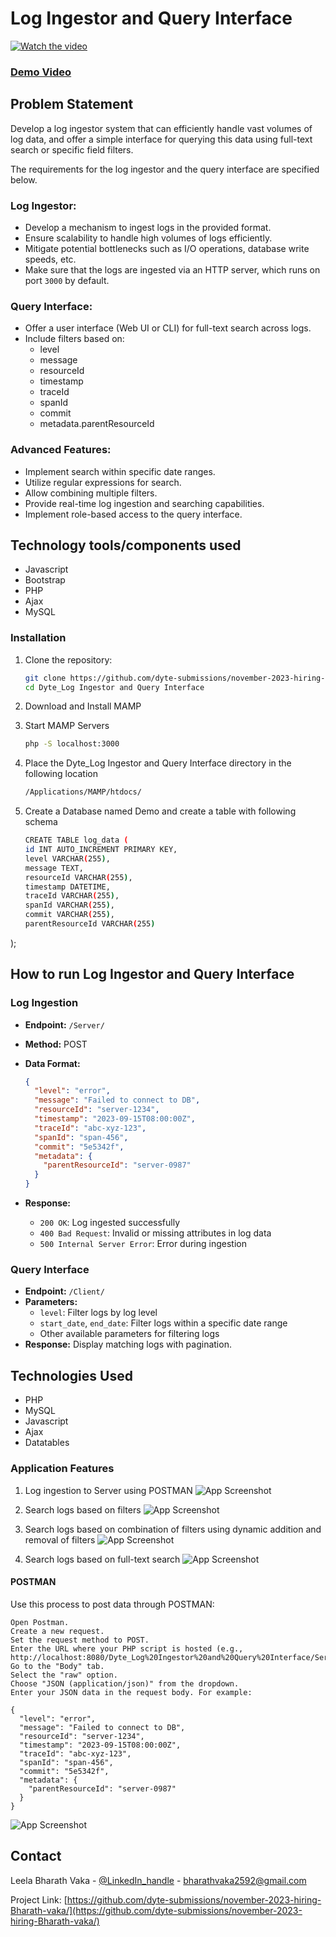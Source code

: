 # Log Ingestor and Query Interface

[![Watch the video](images/demo2.png)](https://youtu.be/py_jYsHF4l4)

### [Demo Video](https://youtu.be/py_jYsHF4l4)

## Problem Statement
Develop a log ingestor system that can efficiently handle vast volumes of log data, and offer a simple interface for querying this data using full-text search or specific field filters.

The requirements for the log ingestor and the query interface are specified below.

### Log Ingestor:

- Develop a mechanism to ingest logs in the provided format.
- Ensure scalability to handle high volumes of logs efficiently.
- Mitigate potential bottlenecks such as I/O operations, database write speeds, etc.
- Make sure that the logs are ingested via an HTTP server, which runs on port `3000` by default.

### Query Interface:

- Offer a user interface (Web UI or CLI) for full-text search across logs.
- Include filters based on:
    - level
    - message
    - resourceId
    - timestamp
    - traceId
    - spanId
    - commit
    - metadata.parentResourceId


### Advanced Features:

- Implement search within specific date ranges.
- Utilize regular expressions for search.
- Allow combining multiple filters.
- Provide real-time log ingestion and searching capabilities.
- Implement role-based access to the query interface.



## Technology tools/components used

- Javascript 
- Bootstrap
- PHP
- Ajax
- MySQL

### Installation

1. Clone the repository:

    ```bash
    git clone https://github.com/dyte-submissions/november-2023-hiring-Bharath-vaka.git
    cd Dyte_Log Ingestor and Query Interface
    ```

2. Download and Install MAMP

3. Start MAMP Servers

    ```bash
    php -S localhost:3000 
    ```
4. Place the Dyte_Log Ingestor and Query Interface directory in the following location

	```bash
    /Applications/MAMP/htdocs/
    ```
5. Create a Database named Demo and create a table with following schema

	```bash
    CREATE TABLE log_data (
    id INT AUTO_INCREMENT PRIMARY KEY,
    level VARCHAR(255),
    message TEXT,
    resourceId VARCHAR(255),
    timestamp DATETIME,
    traceId VARCHAR(255),
    spanId VARCHAR(255),
    commit VARCHAR(255),
    parentResourceId VARCHAR(255)
);


## How to run Log Ingestor and Query Interface

### Log Ingestion

- **Endpoint:** `/Server/`
- **Method:** POST
- **Data Format:**

    ```json
    {
      "level": "error",
      "message": "Failed to connect to DB",
      "resourceId": "server-1234",
      "timestamp": "2023-09-15T08:00:00Z",
      "traceId": "abc-xyz-123",
      "spanId": "span-456",
      "commit": "5e5342f",
      "metadata": {
        "parentResourceId": "server-0987"
      }
    }
    ```

- **Response:**

    - `200 OK`: Log ingested successfully
    - `400 Bad Request`: Invalid or missing attributes in log data
    - `500 Internal Server Error`: Error during ingestion

### Query Interface

- **Endpoint:** `/Client/`
- **Parameters:**
    - `level`: Filter logs by log level
    - `start_date`, `end_date`: Filter logs within a specific date range
    - Other available parameters for filtering logs
- **Response:** Display matching logs with pagination.

## Technologies Used

- PHP
- MySQL
- Javascript
- Ajax
- Datatables

### Application Features
1. Log ingestion to Server using POSTMAN
![App Screenshot](images/demo1.png)

2. Search logs based on filters
![App Screenshot](images/demo2.png)

3. Search logs based on combination of filters using dynamic addition and removal of filters
![App Screenshot](images/demo3.png)

4. Search logs based on full-text search
![App Screenshot](images/demo4.png)


#### POSTMAN

Use this process to post data through POSTMAN:

```
Open Postman.
Create a new request.
Set the request method to POST.
Enter the URL where your PHP script is hosted (e.g., http://localhost:8080/Dyte_Log%20Ingestor%20and%20Query%20Interface/Server/).
Go to the "Body" tab.
Select the "raw" option.
Choose "JSON (application/json)" from the dropdown.
Enter your JSON data in the request body. For example:
```

    {
      "level": "error",
      "message": "Failed to connect to DB",
      "resourceId": "server-1234",
      "timestamp": "2023-09-15T08:00:00Z",
      "traceId": "abc-xyz-123",
      "spanId": "span-456",
      "commit": "5e5342f",
      "metadata": {
        "parentResourceId": "server-0987"
      }
    }
    
![App Screenshot](images/demo1.png)

<!-- CONTACT -->
## Contact

Leela Bharath Vaka - [@LinkedIn_handle](https://www.linkedin.com/in/bharathvaka/) - bharathvaka2592@gmail.com

Project Link: [https://github.com/dyte-submissions/november-2023-hiring-Bharath-vaka/](https://github.com/dyte-submissions/november-2023-hiring-Bharath-vaka/)



